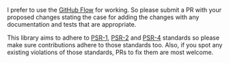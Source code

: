 I prefer to use the [GitHub Flow][github-flow] for working. So please submit a PR with your proposed changes stating the case for adding the changes with any documentation and tests that are appropriate.

This library aims to adhere to [PSR-1][psr-1], [PSR-2][psr-2] and [PSR-4][psr-4] standards so please make sure contributions adhere to those standards too. Also, if you spot any existing violations of those standards, PRs to fix them are most welcome.

[github-flow]: https://guides.github.com/introduction/flow/index.html
[psr-1]: http://www.php-fig.org/psr/psr-1/
[psr-2]: http://www.php-fig.org/psr/psr-2/
[psr-4]: http://www.php-fig.org/psr/psr-4/
